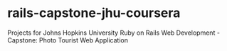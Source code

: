 # rails-capstone-jhu-coursera
Projects for Johns Hopkins University Ruby on Rails Web Development - Capstone: Photo Tourist Web Application
